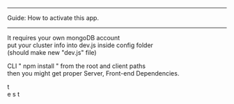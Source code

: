 <hr/>
Guide: How to activate this app.
<hr/>
It requires your own mongoDB account<br/>
put your cluster info into dev.js inside config folder <br/>
     (should make new "dev.js" file)<br/>
     
     
CLI " npm install " from the root and client paths<br/>
then you might get proper Server, Front-end Dependencies.


t  
e 
s 
t
